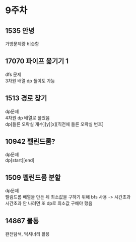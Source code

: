 # 9주차
## 1535 안녕
가방문제랑 비슷함

## 17070 파이프 옮기기 1
dfs 문제
<br/>
3차원 배열 dp 풀이도 가능

## 1513 경로 찾기
dp문제
<br/>
4차원 dp 배열로 풀었음
<br/>
dp[들른 오락실 개수][y][x][직전에 들른 오락실 번호]

## 10942 펠린드롬?
dp문제
<br/>
dp[start][end]

## 1509 펠린드롬 분할
dp문제
<br/>
펠림드롬 배열을 만든 뒤 최소값을 구하기 위해 bfs 사용 -> 시간초과
<br/>
시간초과 안 나려면 또 dp로 최소값 구해야 했음

## 14867 물통
완전탐색, 딕셔너리 활용
